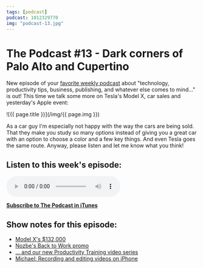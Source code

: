 ```yaml
---
tags: [podcast]
podcast: 1012329770
img: "podcast-13.jpg"
---
```


# The Podcast #13 - Dark corners of Palo Alto and Cupertino

New episode of your [favorite weekly podcast][p] about "technology, productivity tips, business, publishing, and whatever else comes to mind..." is out! This time we talk some more on Tesla's Model X, car sales and yesterday's Apple event:

<!--More-->

![{{ page.title }}](/img/{{ page.img }})

As a car guy I'm especially not happy with the way the cars are being sold. That they make you study so many options instead of giving you a great car with an option to choose a color and a few key things. And even Tesla goes the same route. Anyway, please listen and let me know what you think!

## Listen to this week's episode:

<audio controls>
<source src="https://files.nozbe.com/podcast/013.mp3" type="audio/mpeg">
</audio>

**[Subscribe to The Podcast in iTunes][i]**

## Show notes for this episode:

  * [Model X](http://www.entrepreneur.com/article/250241)['s $132,000](/podcast-13#)
  * [Nozbe's Back to Work promo](https://nozbe.com/blog/backtowork/)
  * [… and our new Productivity Training video series](https://nozbe.com/training/)
  * [Michael: Recording and editing videos on iPhone](https://sliwinski.com/recording-and-editing-videos-on-iphone4s-is-q/)

[e]: /podcast-13
[p]: /podcast
[n]: https://nozbe.com/?a=mike
[r]: https://michael.gratis/radex
[i]: https://michael.gratis/thepodcast